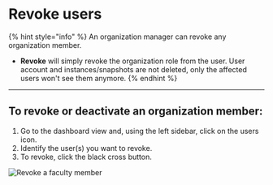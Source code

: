 # Revoke users

{% hint style="info" %}
An organization manager can revoke any organization member.

* **Revoke** will simply revoke the organization role from the user. User account and instances/snapshots are not deleted, only the affected users won't see them anymore.
{% endhint %}

****

## To revoke or deactivate an organization member:

1. Go to the dashboard view and, using the left sidebar, click on the users icon.
2. Identify the user(s) you want to revoke.
3. To revoke, click the black cross button.

![Revoke a faculty member](../../.gitbook/assets/revoke\_access\_ed.gif)







